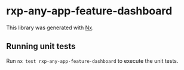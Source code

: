 # rxp-any-app-feature-dashboard

This library was generated with [Nx](https://nx.dev).

## Running unit tests

Run `nx test rxp-any-app-feature-dashboard` to execute the unit tests.
